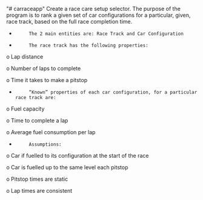 "# carraceapp" 
Create a race care setup selector. The purpose of the program is to rank a given set of car configurations for a particular, given, race track, based on the full race completion time.
-          The 2 main entities are: Race Track and Car Configuration

-          The race track has the following properties:

o   Lap distance

o   Number of laps to complete

o   Time it takes to make a pitstop

-          “Known” properties of each car configuration, for a particular race track are:

o   Fuel capacity

o   Time to complete a lap

o   Average fuel consumption per lap

-          Assumptions:

o   Car if fuelled to its configuration at the start of the race

o   Car is fuelled up to the same level each pitstop

o   Pitstop times are static

o   Lap times are consistent
